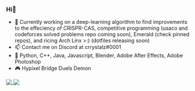 ### Hi👋
- 🔭 Currently working on a deep-learning algorithm to find improvements to the effeciency of CRISPR-CAS, competitive programming (usaco and codeforces solved problems repo coming soon), Emerald (check pinned repos), and ricing Arch Linx >:) (dotfiles releasing soon)
- 📫 Contact me on Discord at crrystalz#0001
- 💼 Python, C++, Java, Javascript, Blender, Adobe After Effects, Adobe Photoshop
- 🎮 Hypixel Bridge Duels Demon


<a href="https://github.com/anuraghazra/github-readme-stats">
  <img align="center" src="https://github-readme-stats.vercel.app/api?username=crrystalz&show_icons=true&theme=tokyonight" />
</a>
<a href="https://github.com/anuraghazra/github-readme-stats">
  <img align="center" src="https://github-readme-stats.vercel.app/api/top-langs/?username=crrystalz&theme=tokyonight" />
</a>
